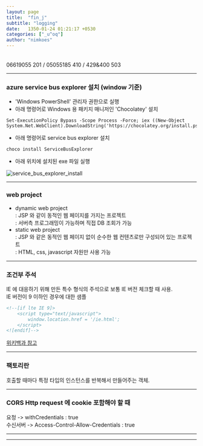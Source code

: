 ```yaml
---
layout: page
title:  "fin_j"
subtitle: "logging"
date:   1350-01-24 01:21:17 +0530
categories: ["_u^oq"]
author: "nimkoes"
---
```

  
　  
06619055 201 / 05055185 410 / 429&400 503  

---

### **azure service bus explorer 설치 (window 기준)**

 - 'Windows PowerShell' 관리자 권한으로 실행
 - 아래 명령어로 Windows 용 패키지 매니저인 'Chocolatey' 설치
```shell
Set-ExecutionPolicy Bypass -Scope Process -Force; iex ((New-Object System.Net.WebClient).DownloadString('https://chocolatey.org/install.ps1'))
```
 - 아래 명령어로 service bus explorer 설치
```shell
choco install ServiceBusExplorer
```
 - 아래 위치에 설치된 exe 파일 실행

![service_bus_explorer_install](https://github.com/nimkoes/nimkoes.github.io/blob/master/assets/img/milestone/uoq/service_bus_explorer_install.png?raw=true "service_bus_explorer_install")


---


### **web project**

 - dynamic web project  
   : JSP 와 같이 동적인 웹 페이지를 가지는 프로젝트  
   : 서버측 프로그래밍이 가능하며 직접 DB 조회가 가능  
 - static web project  
   : JSP 와 같은 동적인 웹 페이지 없이 순수한 웹 컨텐츠로만 구성되어 있는 프로젝트  
   : HTML, css, javascript 자원만 사용 가능  


---


### **조건부 주석**

IE 에 대응하기 위해 만든 특수 형식의 주석으로 보통 IE 버전 체크할 때 사용.  
IE 버전이 9 이하인 경우에 대한 샘플  
```html
<!--[if lte IE 9]>
    <script type="text/javascript">
        window.location.href = '/ie.html';
    </script>
<![endif]-->
```
[위키백과 참고][link_conditional_comment]  


---


### **팩토리란**

호출할 때마다 특정 타입의 인스턴스를 반복해서 만들어주는 객체.


---


### **CORS Http request 에 cookie 포함해야 할 때**

요청 -> withCredentials : true  
수신서버 -> Access-Control-Allow-Credentials : true  


---
---

　  
　  
　  

[link_conditional_comment]:https://ko.wikipedia.org/wiki/%EC%A1%B0%EA%B1%B4%EB%B6%80_%EC%A3%BC%EC%84%9D
